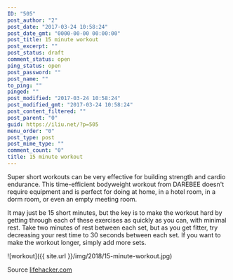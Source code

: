 ```yaml
---
ID: "505"
post_author: "2"
post_date: "2017-03-24 10:58:24"
post_date_gmt: "0000-00-00 00:00:00"
post_title: 15 minute workout
post_excerpt: ""
post_status: draft
comment_status: open
ping_status: open
post_password: ""
post_name: ""
to_ping: ""
pinged: ""
post_modified: "2017-03-24 10:58:24"
post_modified_gmt: "2017-03-24 10:58:24"
post_content_filtered: ""
post_parent: "0"
guid: https://iliu.net/?p=505
menu_order: "0"
post_type: post
post_mime_type: ""
comment_count: "0"
title: 15 minute workout
---
```


Super short workouts can be very effective for building strength and
cardio endurance. This time-efficient bodyweight workout from DAREBEE
doesn't require equipment and is perfect for doing at home, in a hotel
room, in a dorm room, or even an empty meeting room.

It may just be 15 short minutes, but the key is to make the workout
hard by getting through each of these exercises as quickly as you can,
with minimal rest. Take two minutes of rest between each set, but as
you get fitter, try decreasing your rest time to 30 seconds between
each set. If you want to make the workout longer, simply add more sets.

![workout]({{ site.url }}/img/2018/15-minute-workout.jpg)



Source [lifehacker.com](http://vitals.lifehacker.com/a-15-minute-bodyweight-workout-you-can-do-anywhere-1787347352)


